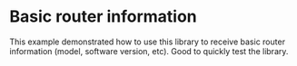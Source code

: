 # Basic router information

This example demonstrated how to use this library to receive basic router information (model, software version, etc). Good to quickly test the library.
